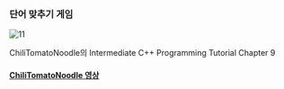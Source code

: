 ### 단어 맞추기 게임

![11](https://user-images.githubusercontent.com/52204522/103212589-8d30e280-494e-11eb-9847-a26c1b5b0260.png)

ChiliTomatoNoodle의 Intermediate C++ Programming Tutorial Chapter 9 

#### [ChiliTomatoNoodle 영상](https://www.youtube.com/watch?v=F9oqC1nscgE&list=PLqCJpWy5Fohfil0gvjzgdV4h29R9kDKtZ&index=19)
